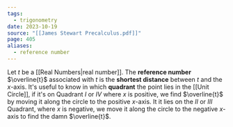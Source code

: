 ```yaml
---
tags:
  - trigonometry
date: 2023-10-19
source: "[[James Stewart Precalculus.pdf]]"
page: 405
aliases:
  - reference number
---
```

Let $t$ be a [[Real Numbers|real number]]. The **reference number** $\overline{t}$ associated with $t$ is the **shortest distance** between $t$ and the $x$-axis.
It's useful to know in which **quadrant** the point lies in the [[Unit Circle]], if it's on Quadrant $I$ or $IV$ where $x$ is positive, we find $\overline{t}$ by moving it along the circle to the positive $x$-axis.
It it lies on the $II$ or $III$ Quadrant, where $x$ is negative, we move it along the circle to the negative $x$-axis to find the damn $\overline{t}$.